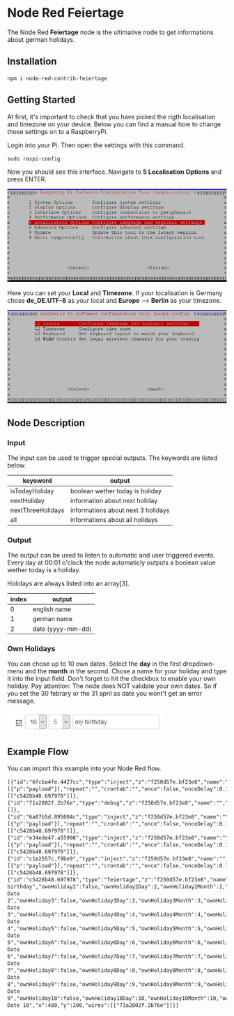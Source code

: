 # Node Red Feiertage

The Node Red **Feiertage** node is the ultimative node to get informations about german holidays.

## Installation
```
npm i node-red-contrib-feiertage
```


## Getting Started
At first, it's important to check that you have picked the rigth localisation and timezone on your device. Below you can find a manual how to change those settings on to a RaspberryPi.

Login into your Pi. Then open the settings with this command.
```
sudo raspi-config
```
Now you should see this interface. Navigate to **5 Localisation Options** and press ENTER.

![pi_settings_1](https://github.com/MariusLang/node-red-contrib-feiertage/blob/master/img/pi_settings_1.PNG)

Here you can set your **Local** and **Timezone**.
If your localisation is Germany chose **de_DE.UTF-8** as your local and **Europe** --> **Berlin** as your timezone.

![pi_settings_2](https://github.com/MariusLang/node-red-contrib-feiertage/blob/master/img/pi_settings_2.PNG)

## Node Description

### Input
The input can be used to trigger special outputs. The keywords are listed below.

keyoword | output
--- | ---
isTodayHoliday | boolean wether today is holiday
nextHoliday | information about next holiday
nextThreeHolidays | informations about next 3 holidays
all | informations about all holidays

### Output
The output can be used to listen to automatic and user triggered events. Every day at 00:01 o'clock the node automaticly outputs a boolean value wether today is a holiday.

Holidays are always listed into an array[3].

index | output
--- | ---
0 | english name
1 | german name
2 | date (yyyy-mm-dd)

### Own Holidays
You can chose up to 10 own dates. Select the **day** in the first dropdown-menu and the **month** in the second. Chose a name for your holiday and type it into the input field. Don't forget to hit the checkbox to enable your own holiday. Pay attention: The node does NOT validate your own dates. So if you set the 30 febrary or the 31 april as date you wont't get an error message.

![own_holiday_example](https://github.com/MariusLang/node-red-contrib-feiertage/blob/master/img/own_holiday_example.PNG)

## Example Flow
You can import this example into your Node Red flow.

```
[{"id":"6fcba4fe.4427cc","type":"inject","z":"f250d57e.bf23e8","name":"","props":[{"p":"payload"}],"repeat":"","crontab":"","once":false,"onceDelay":0.1,"topic":"","payload":"nextHoliday","payloadType":"str","x":270,"y":180,"wires":[["c5428b48.697978"]]},{"id":"71a2802f.2b76e","type":"debug","z":"f250d57e.bf23e8","name":"","active":true,"tosidebar":true,"console":false,"tostatus":false,"complete":"false","statusVal":"","statusType":"auto","x":660,"y":200,"wires":[]},{"id":"6a07b5d.895004c","type":"inject","z":"f250d57e.bf23e8","name":"","props":[{"p":"payload"}],"repeat":"","crontab":"","once":false,"onceDelay":0.1,"topic":"","payload":"isTodayHoliday","payloadType":"str","x":260,"y":140,"wires":[["c5428b48.697978"]]},{"id":"e34ede47.a55998","type":"inject","z":"f250d57e.bf23e8","name":"","props":[{"p":"payload"}],"repeat":"","crontab":"","once":false,"onceDelay":0.1,"topic":"","payload":"nextThreeHolidays","payloadType":"str","x":250,"y":220,"wires":[["c5428b48.697978"]]},{"id":"c1e2557c.f9be9","type":"inject","z":"f250d57e.bf23e8","name":"","props":[{"p":"payload"}],"repeat":"","crontab":"","once":false,"onceDelay":0.1,"topic":"","payload":"all","payloadType":"str","x":290,"y":260,"wires":[["c5428b48.697978"]]},{"id":"c5428b48.697978","type":"feiertage","z":"f250d57e.bf23e8","name":"Feiertage","neujahr":true,"heiligeDreiKoenige":true,"weiberfastnacht":true,"valentinstag":true,"rosenmontag":true,"fastnachtsdienstag":true,"aschermittwoch":true,"gruendonnerstag":true,"karfreitag":true,"easterSunday":true,"easterMonday":true,"christiHimmelfahrt":true,"pfingstsonntag":true,"pfingstmontag":true,"fronleichnam":true,"mariaHimmelfahrt":true,"tagDerDeutschenEinheit":true,"halloween":true,"allerheiligen":true,"stMartin":true,"bussUndBettag":true,"nikolaus":true,"advent1":true,"advent2":true,"advent3":true,"advent4":true,"heiligabend":true,"weihnachten1":true,"weihnachten2":true,"silvester":true,"ownHoliday1":true,"ownHoliday1Day":"16","ownHoliday1Month":"5","ownHoliday1Name":"my birthday","ownHoliday2":false,"ownHoliday2Day":2,"ownHoliday2Month":2,"ownHoliday2Name":"own Date 2","ownHoliday3":false,"ownHoliday3Day":3,"ownHoliday3Month":3,"ownHoliday3Name":"own Date 3","ownHoliday4":false,"ownHoliday4Day":4,"ownHoliday4Month":4,"ownHoliday4Name":"own Date 4","ownHoliday5":false,"ownHoliday5Day":5,"ownHoliday5Month":5,"ownHoliday5Name":"own Date 5","ownHoliday6":false,"ownHoliday6Day":6,"ownHoliday6Month":6,"ownHoliday6Name":"own Date 6","ownHoliday7":false,"ownHoliday7Day":7,"ownHoliday7Month":7,"ownHoliday7Name":"own Date 7","ownHoliday8":false,"ownHoliday8Day":8,"ownHoliday8Month":8,"ownHoliday8Name":"own Date 8","ownHoliday9":false,"ownHoliday9Day":9,"ownHoliday9Month":9,"ownHoliday9Name":"own Date 9","ownHoliday10":false,"ownHoliday10Day":10,"ownHoliday10Month":10,"ownHoliday10Name":"own Date 10","x":480,"y":200,"wires":[["71a2802f.2b76e"]]}]
```
